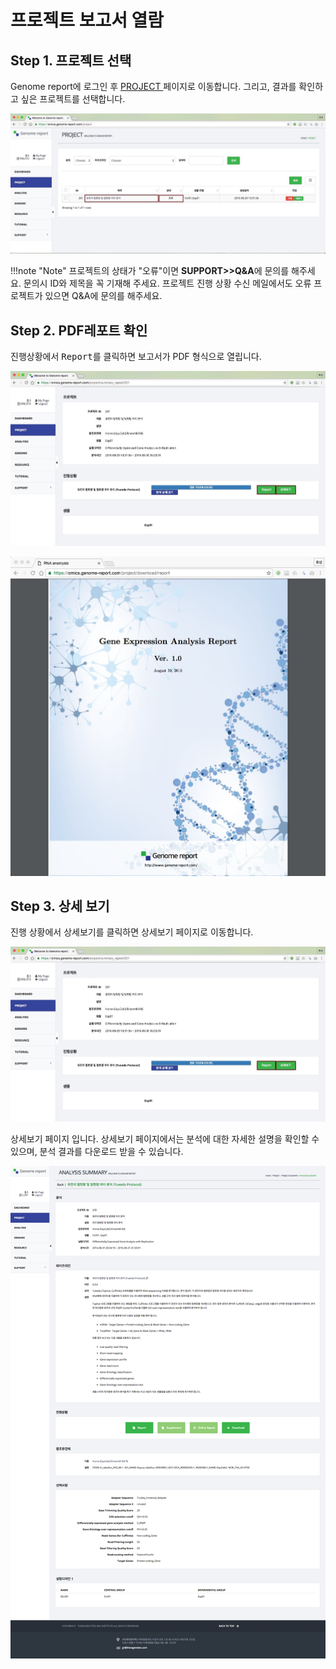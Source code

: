 # 프로젝트 보고서 열람


## Step 1. 프로젝트 선택

Genome report에 로그인 후 <a href="https://omics.genome-report.com/project" target="_blank"> PROJECT </a>페이지로 이동합니다.
그리고, 결과를 확인하고 싶은 프로젝트를 선택합니다.

![화면](https://github.com/genomereport/gimanual/raw/master/docs/images/project_screen.jpg)

!!!note "Note"
    프로젝트의 상태가 "오류"이면  **SUPPORT>>Q&A**에 문의를 해주세요.
    문의시 ID와 제목을 꼭 기재해 주세요.
    프로젝트 진행 상황 수신 메일에서도  오류 프로젝트가 있으면 Q&A에 문의를 해주세요.


## Step 2. PDF레포트 확인

진행상황에서 <kbd>Report</kbd>를 클릭하면  보고서가 PDF 형식으로 열립니다.

![화면](https://github.com/genomereport/gimanual/raw/master/docs/images/project_report_screen_1.jpg)

  ![화면](https://github.com/genomereport/gimanual/raw/master/docs/images/project_report_screen_3.jpg)

## Step 3. 상세 보기

진행 상황에서 <kbd>상세보기</kbd>를 클릭하면 상세보기 페이지로 이동합니다.

![화면](https://github.com/genomereport/gimanual/raw/master/docs/images/project_report_screen_1.jpg)

상세보기 페이지 입니다. 상세보기 페이지에서는 분석에 대한 자세한 설명을 확인할 수 있으며, 분석 결과를 다운로드 받을 수 있습니다.

![화면](https://github.com/genomereport/gimanual/raw/master/docs/images/project_status_04.png)

